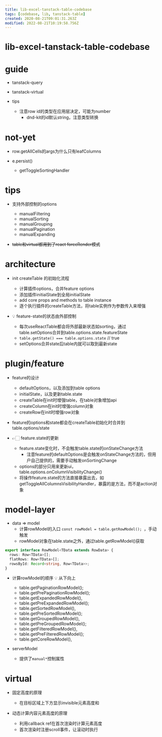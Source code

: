 ```yaml
---
title: lib-excel-tanstack-table-codebase
tags: [codebase, lib, tanstack-table]
created: 2020-08-21T09:01:31.263Z
modified: 2022-08-21T10:19:58.756Z
---
```


# lib-excel-tanstack-table-codebase

# guide

- tanstack-query
- tanstack-virtual

- tips
  - 注意row id的类型在应用层决定，可能为number
    - dnd-kit的id默认string，注意类型转换
# not-yet
- row.getAllCells的args为什么只有leafColumns

- e.persist()
  - getToggleSortingHandler
# tips
- 支持外部控制的options
  - manualFiltering
  - manualSorting
  - manualGrouping
  - manualPagination
  - manualExpanding

- ~~table和virtual都用到了react forceRender模式~~
# architecture
- init createTable 的初始化流程
  - 计算插件options，合并feature options
  - 添加插件initialState到全局initialState
  - add core props and methods to table instance
  - 逐个执行插件的createTable方法，将table实例作为参数传入来增强

- 💡 feature-state的状态由外部控制
  - 每次useReactTable都会将外部最新状态如sorting，通过 table.setOptions合并到table.options.state.featureState
  - `table.getState() === table.options.state` // true
  - setOptions合并state后table内就可以取到最新state
# plugin/feature
- feature的设计
  - defaultOptions，以及添加到table options
  - initialState，以及更新table.state
  - createTable在init时增强table，在table对象增加api
  - createColumn在init时增强column对象
  - createRow在init时增强row对象

- feature的options和state都会在createTable初始化时合并到table.options/state

- 👉🏻 feature.state的更新
  - feature.state变化时，不会触发table.state的onStateChange方法
    - 注意feature的defaultOptions是会触发onStateChange方法的，但用户自己提供的，需要手动触发onSortingChange
  - options的部分只用来更新ui，table.options.onColumnVisibilityChange()
  - 将操作feature.state的方法直接暴露出去，如getToggleAllColumnsVisibilityHandler，暴露的是方法，而不是action对象
# model-layer
- data => model
  - 计算rowModel的入口 `const rowModel = table.getRowModel(); `，手动触发
  - rowModel对象在table.state之外，通过table.getRowModel()获取

```typescript
export interface RowModel<TData extends RowData> {
  rows: Row<TData>[];
  flatRows: Row<TData>[];
  rowsById: Record<string, Row<TData>>;
}
```

- 计算rowModel的顺序 💡 从下向上
  - table.getPaginationRowModel(); 
  - table.getPrePaginationRowModel(); 
  - table.getExpandedRowModel(), 
  - table.getPreExpandedRowModel(); 
  - table.getSortedRowModel(), 
  - table.getPreSortedRowModel(); 
  - table.getGroupedRowModel(), 
  - table.getPreGroupedRowModel(); 
  - table.getFilteredRowModel(), 
  - table.getPreFilteredRowModel(); 
  - table.getCoreRowModel(), 

- serverModel
  - 提供了`manual*`控制属性
# virtual
- 固定高度的原理
  - 在目标区域上下方显示invisible元素高度和

- 动态计算内容元素高度的原理
  - 利用callback ref在首次渲染时计算元素高度
  - 首次渲染时注册scroll事件，让滚动时执行
